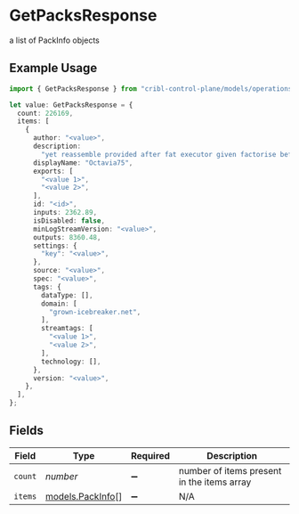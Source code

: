 # GetPacksResponse

a list of PackInfo objects

## Example Usage

```typescript
import { GetPacksResponse } from "cribl-control-plane/models/operations";

let value: GetPacksResponse = {
  count: 226169,
  items: [
    {
      author: "<value>",
      description:
        "yet reassemble provided after fat executor given factorise before",
      displayName: "Octavia75",
      exports: [
        "<value 1>",
        "<value 2>",
      ],
      id: "<id>",
      inputs: 2362.89,
      isDisabled: false,
      minLogStreamVersion: "<value>",
      outputs: 8360.48,
      settings: {
        "key": "<value>",
      },
      source: "<value>",
      spec: "<value>",
      tags: {
        dataType: [],
        domain: [
          "grown-icebreaker.net",
        ],
        streamtags: [
          "<value 1>",
          "<value 2>",
        ],
        technology: [],
      },
      version: "<value>",
    },
  ],
};
```

## Fields

| Field                                         | Type                                          | Required                                      | Description                                   |
| --------------------------------------------- | --------------------------------------------- | --------------------------------------------- | --------------------------------------------- |
| `count`                                       | *number*                                      | :heavy_minus_sign:                            | number of items present in the items array    |
| `items`                                       | [models.PackInfo](../../models/packinfo.md)[] | :heavy_minus_sign:                            | N/A                                           |